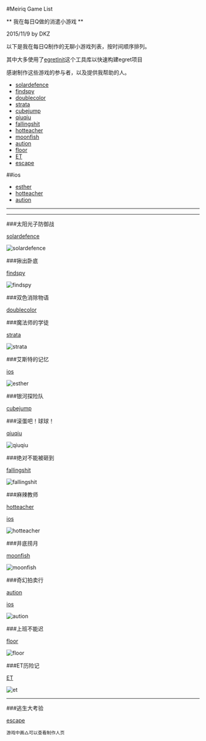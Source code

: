 #Meiriq Game List

** 我在每日Q做的消遣小游戏 **

2015/11/9 by DKZ



以下是我在每日Q制作的无聊小游戏列表，按时间顺序排列。

其中大多使用了[egretInit](https://github.com/davidkingzyb/egretInit)这个工具库以快速构建egret项目

感谢制作这些游戏的参与者，以及提供我帮助的人。

* [solardefence](http://gameslibrary.meiriq.com/home/g/600)
* [findspy](http://gameslibrary.meiriq.com/home/g/604)
* [doublecolor](http://gameslibrary.meiriq.com/home/g/621)
* [strata](http://gameslibrary.meiriq.com/home/g/626)
* [cubejump](http://gameslibrary.meiriq.com/home/g/644)
* [qiuqiu](http://gameslibrary.meiriq.com/home/g/655)
* [fallingshit](http://gameslibrary.meiriq.com/home/g/658)
* [hotteacher](http://gameslibrary.meiriq.com/home/g/664)
* [moonfish](http://gameslibrary.meiriq.com/home/g/665)
* [aution](http://gameslibrary.meiriq.com/home/g/669)
* [floor](http://gameslibrary.meiriq.com/home/g/672)
* [ET](http://gameslibrary.meiriq.com/home/g/676)
* [escape](http://gameslibrary.meiriq.com/home/g/678)

##ios

* [esther](https://www.appannie.com/apps/ios/app/alex-memory/)
* [hotteacher](https://www.appannie.com/apps/ios/app/ma-la-jiao-shi)
* [aution](https://www.appannie.com/apps/ios/app/qi-huan-pai-mai-xing)

***

***

###太阳光子防御战

[solardefence](http://gameslibrary.meiriq.com/home/g/600)

![solardefence](blogImg/solardefence.jpg)

###揪出卧底

[findspy](http://gameslibrary.meiriq.com/home/g/604)

![findspy](blogImg/findspy.jpg)

###双色消除物语

[doublecolor](http://gameslibrary.meiriq.com/home/g/621)

###魔法师的学徒

[strata](http://gameslibrary.meiriq.com/home/g/626)

![strata](blogImg/strata.jpg)

###艾斯特的记忆

[ios](https://www.appannie.com/apps/ios/app/alex-memory/)

![esther](blogImg/esther.png)


###银河探险队

[cubejump](http://gameslibrary.meiriq.com/home/g/644)


###滚蛋吧！球球！

[qiuqiu](http://gameslibrary.meiriq.com/home/g/655)

![qiuqiu](blogImg/qiuqiu.jpg)

###绝对不能被砸到

[fallingshit](http://gameslibrary.meiriq.com/home/g/658)

![fallingshit](blogImg/fallingshit.jpg)

###麻辣教师

[hotteacher](http://gameslibrary.meiriq.com/home/g/664)

[ios](https://www.appannie.com/apps/ios/app/ma-la-jiao-shi)

![hotteacher](blogImg/hotteacher.jpg)

###井底捞月

[moonfish](http://gameslibrary.meiriq.com/home/g/665)

![moonfish](blogImg/moonfish.jpg)

###奇幻拍卖行

[aution](http://gameslibrary.meiriq.com/home/g/669)

[ios](https://www.appannie.com/apps/ios/app/qi-huan-pai-mai-xing)

![aution](blogImg/aution.jpg)

###上班不能迟

[floor](http://gameslibrary.meiriq.com/home/g/672)

![floor](blogImg/floor.jpg)

###ET历险记

[ET](http://gameslibrary.meiriq.com/home/g/676)

![et](blogImg/et.jpg)

***

###逃生大考验

[escape](http://gameslibrary.meiriq.com/home/g/678)

<small>游戏中画△可以查看制作人页</small>